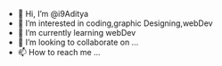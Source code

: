 - 👋 Hi, I’m @i9Aditya
- 👀 I’m interested in coding,graphic Designing,webDev
- 🌱 I’m currently learning webDev
- 💞️ I’m looking to collaborate on ...
- 📫 How to reach me ...

<!---
i9Aditya/i9Aditya is a ✨ special ✨ repository because its `README.md` (this file) appears on your GitHub profile.
You can click the Preview link to take a look at your changes.
--->
